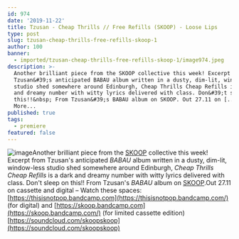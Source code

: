 ```yaml
---
id: 974
date: '2019-11-22'
title: Tzusan - Cheap Thrills // Free Refills (SKOOP) - Loose Lips
type: post
slug: tzusan-cheap-thrills-free-refills-skoop-1
author: 100
banner:
  - imported/tzusan-cheap-thrills-free-refills-skoop-1/image974.jpeg
description: >-
  Another brilliant piece from the SKOOP collective this week! Excerpt from
  Tzusan&#39;s anticipated BABAU album written in a dusty, dim-lit, window-less
  studio shed somewhere around Edinburgh, Cheap Thrills Cheap Refills is a dark
  and dreamy number with witty lyrics delivered with class. Don&#39;t sleep on
  this!!&nbsp; From Tzusan&#39;s BABAU album on SKOOP. Out 27.11 on [...]Read
  More...
published: true
tags:
  - premiere
featured: false
---
```

![image](../imported/tzusan-cheap-thrills-free-refills-skoop-1/image974.jpeg)Another brilliant piece from the [SKOOP](https://skoop.bandcamp.com/) collective this week! Excerpt from Tzusan's anticipated _BABAU_ album written in a dusty, dim-lit, window-less studio shed somewhere around Edinburgh, _Cheap Thrills Cheap Refills_ is a dark and dreamy number with witty lyrics delivered with class. Don't sleep on this!! From Tzusan's _BABAU_ album on [SKOOP](https://skoop.bandcamp.com/).Out 27.11 on cassette and digital – Watch these spaces: [](https://thisisnotpop.bandcamp.com/)[https://thisisnotpop.bandcamp.com](https://thisisnotpop.bandcamp.com/) (for digital) and [](https://skoop.bandcamp.com/)[https://skoop.bandcamp.com](https://skoop.bandcamp.com/) (for limited cassette edition)[https://soundcloud.com/skoopskoop](https://soundcloud.com/skoopskoop)